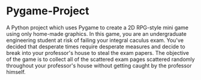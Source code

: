 # Pygame-Project
A Python project which uses Pygame to create a 2D RPG-style mini game using only home-made graphics. In this game, you are an undergraduate engineering student at risk of failing your integral caculus exam. You've decided that desperate times require desperate measures and decide to break into your professor's house to steal the exam papers. The objective of the game is to collect all of the scattered exam pages scattered randomly throughout your professor's house without getting caught by the professor himself.
